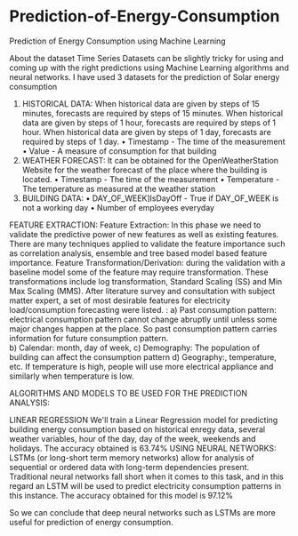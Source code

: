 # Prediction-of-Energy-Consumption
Prediction of Energy Consumption using Machine Learning


About the dataset
Time Series Datasets can be slightly tricky for using and coming up with the right predictions using Machine Learning algorithms and neural networks.
I have used 3 datasets for the prediction of Solar energy consumption
1.	HISTORICAL DATA:  When historical data are given by steps of 15 minutes, forecasts are required by steps of 15 minutes. When historical data are given by steps of 1 hour, forecasts are required by steps of 1 hour. When historical data are given by steps of 1 day, forecasts are required by steps of 1 day.
•	Timestamp - The time of the measurement
•	Value - A measure of consumption for that building
2.	WEATHER FORECAST: It can be obtained for the OpenWeatherStation Website for the weather forecast of the place where the building is located.
•	Timestamp - The time of the measurement
•	Temperature - The temperature as measured at the weather station
3.	BUILDING DATA:
•	DAY_OF_WEEK]IsDayOff - True if DAY_OF_WEEK is not a working  day
•	Number of employees everyday

FEATURE EXTRACTION:
Feature Extraction: In this phase we need to validate the predictive power of new features as well as existing features. There are many techniques applied to validate the feature importance such as correlation analysis, ensemble and tree based model based feature importance.
Feature Transformation/Derivation: during the validation with a baseline model some of the feature may require transformation. These transformations include log transformation, Standard Scaling (SS) and Min Max Scaling (MMS).  After literature survey and consultation with subject matter expert, a set of most desirable features for electricity load/consumption forecasting were listed.  :
a) Past consumption pattern: electrical consumption pattern cannot change abruptly until unless some major changes happen at the place. So past consumption pattern carries information for future consumption pattern.  
b) Calendar:  month, day of week, 
c) Demography: The population of building can affect the consumption pattern
d) Geography:, temperature, etc. If temperature is high, people will use more electrical appliance and similarly when temperature is low.


ALGORITHMS AND MODELS TO BE USED FOR THE PREDICTION ANALYSIS:

LINEAR REGRESSION
 We'll train a Linear Regression model for predicting building energy consumption based on historical enregy data, several weather variables, hour of the day, day of the week, weekends and holidays.
The accuracy obtained is 63.74%
USING NEURAL NETWORKS:
LSTMs (or long-short term memory networks) allow for analysis of sequential or ordered data with long-term dependencies present. Traditional neural networks fall short when it comes to this task, and in this regard an LSTM will be used to predict electricity consumption patterns in this instance.
The accuracy obtained for this model is 97.12%

So we can conclude that deep neural networks such as LSTMs are more useful for prediction of energy consumption.



